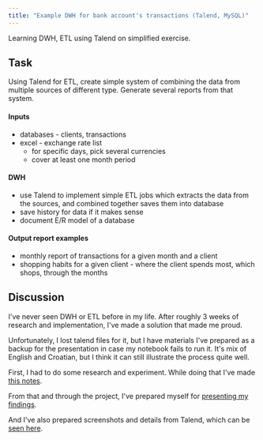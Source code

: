 ```yaml
---
title: "Example DWH for bank account's transactions (Talend, MySQL)"
---
```

Learning DWH, ETL using Talend on simplified exercise.

## Task
Using Talend for ETL, create simple system of combining the data from multiple sources of different type. Generate several reports from that system.

#### Inputs
  - databases - clients, transactions
  - excel - exchange rate list
    - for specific days, pick several currencies
    - cover at least one month period

#### DWH
  - use Talend to implement simple ETL jobs which extracts the data from the sources, and combined together saves them into database
  - save history for data if it makes sense
  - document E/R model of a database

#### Output report examples
  - monthly report of transactions for a given month and a client
  - shopping habits for a given client - where the client spends most, which shops, through the months

## Discussion
I've never seen DWH or ETL before in my life.
After roughly 3 weeks of research and implementation, I've made a solution that made me proud.

Unfortunately, I lost talend files for it, but I have materials I've prepared as a backup for the presentation in case my notebook fails to run it.
It's mix of English and Croatian, but I think it can still illustrate the process quite well.

First, I had to do some research and experiment. While doing that I've made [this notes](projects/talend/bank-transactions/talend-research.pdf).

From that and through the project, I've prepared myself for [presenting my findings](/projects/talend/bank-transactions/talend-notes-for-presenting.pdf).

And I've also prepared screenshots and details from Talend, which can be [seen here](/projects/talend/bank-transactions/talend-presentation.pdf).
